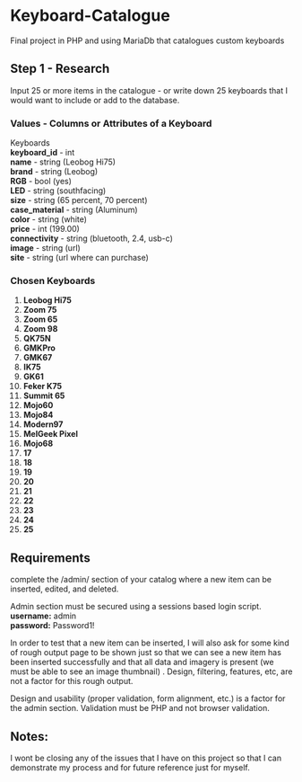 # Keyboard-Catalogue
Final project in PHP and using MariaDb that catalogues custom keyboards

## Step 1 - Research
Input 25 or more items in the catalogue - or write down 25 keyboards that I would want to include or add to the database.

### Values - Columns or Attributes of a Keyboard
Keyboards      
  **keyboard_id** - int  
  **name** - string (Leobog Hi75)  
  **brand** - string (Leobog)  
  **RGB** - bool (yes)  
  **LED** - string (southfacing)  
  **size** - string (65 percent, 70 percent)  
  **case_material** - string (Aluminum)  
  **color** - string (white)   
  **price** - int (199.00)  
  **connectivity** - string (bluetooth, 2.4, usb-c)  
  **image** - string (url)  
  **site** - string (url where can purchase)

  
### Chosen Keyboards

 1. **Leobog Hi75**  
 2. **Zoom 75**  
 3. **Zoom 65**  
 4. **Zoom 98**  
 5. **QK75N**  
 6. **GMKPro**  
 7. **GMK67**  
 8. **IK75**  
 9. **GK61**  
 10. **Feker K75**  
 11. **Summit 65**  
 12. **Mojo60**   
 13. **Mojo84**  
 14. **Modern97**  
 15. **MelGeek Pixel**  
 16. **Mojo68**  
 17. **17**  
 18. **18**  
 19. **19**  
 20. **20**  
 21. **21**  
 22. **22**  
 23. **23**  
 24. **24**  
 25. **25**  
  
  ## Requirements
  
complete the /admin/ section of your catalog where a new item can be inserted, edited, and deleted. 

Admin section must be secured using a sessions based login script.   
**username:** admin    
**password:** Password1!

In order to test that a new item can be inserted, I will also ask for some kind of rough output page to be shown just so that we can see a new item has been inserted successfully and that all data and imagery is present (we must be able to see an image thumbnail) . Design, filtering, features, etc, are not a factor for this rough output. 

Design and usability (proper validation, form alignment, etc.) is a factor for the admin section. Validation must be PHP and not browser validation. 

## Notes:
I wont be closing any of the issues that I have on this project so that I can demonstrate my process and for future reference just for myself.
